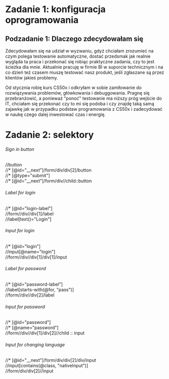 # Zadanie 1: konfiguracja oprogramowania
## Podzadanie 1: Dlaczego zdecydowałam się

Zdecydowałam się na udział w wyzwaniu, gdyż chciałam zrozumieć na czym polega testowanie automatyczne, dostać przedsmak jak realnie wygląda ta praca i przekonać się robiąc praktyczne zadania, czy to jest ścieżka dla mnie. Aktualnie pracuję w firmie BI w suporcie technicznym i na co dzień też czasem muszę testować nasz produkt, jeśli zgłaszane są przez klientów jakieś problemy. 

Od stycznia robię kurs CS50x i odkryłam w sobie zamiłowanie do rozwiązywania problemów, główkowania i debuggowania. Pragnę się przebranżowić, a ponieważ "ponoć" testowanie ma niższy próg wejście do IT, chciałam się przekonać czy to mi się podoba i czy znajdę taką samą zajawkę jak w przypadku podstaw programowania z CS50x i zadecydować w naukę czego dalej inwestować czas i energię. 

# Zadanie 2: selektory 

###### Sign in button

//button\
//* [@id="__next"]/form/div/div[2]/button\
//* [@type="submit"]\
//* [@id="__next"]/form/div//child::button

###### Label for login 

//* [@id="login-label"]\
//form//div//div[1]/label\
//label[text()="Login"]


###### Input for login

//* [@id="login"]\
//input[@name="login"]\
//form//div//div[1]/div[1]/input

###### Label for password 

//* [@id="password-label"]\
//label[starts-with(@for, "pass")]\
//form//div//div[2]/label

###### Input for password

//* [@id="password"]\
//* [@name="password"]\
//form//div//div[1]/div[2]//child :: input

###### Input for changing language

//* [@id="__next"]/form/div/div[2]/div/input\
//input[contains(@class, "nativeInput")]\
//form/div/div[2]//input 
